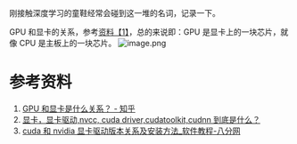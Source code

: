 刚接触深度学习的童鞋经常会碰到这一堆的名词，记录一下。

GPU 和显卡的关系，参考[资料【1】](https://www.zhihu.com/question/28422454)，总的来说即：GPU 是显卡上的一块芯片，就像 CPU 是主板上的一块芯片。
![image.png](https://shub-1251708715.cos.ap-guangzhou.myqcloud.com/elog-docs-images/FnUNY7H8NF4mgHidyxhTLIe_C4QG.png)

# 参考资料

1. [GPU 和显卡是什么关系？ - 知乎](https://www.zhihu.com/question/28422454)
2. [显卡，显卡驱动,nvcc, cuda driver,cudatoolkit,cudnn 到底是什么？](https://zhuanlan.zhihu.com/p/91334380)
3. [cuda 和 nvidia 显卡驱动版本关系及安装方法\_软件教程-八分网](http://www.8fe.com/jiaocheng/2376.html)
